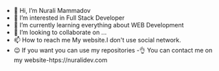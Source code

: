 - 👋 Hi, I’m Nurali Mammadov
- 👀 I’m interested in Full Stack Developer
- 🌱 I’m currently learning everything about WEB Development
- 💞️ I’m looking to collaborate on ...
- 📫 How to reach me My website.I don't use social network.
- 😉 If you want you can use my repositories
-👌 You can contact me on my website-htps://nuralidev.com

